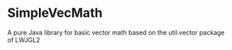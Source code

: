 # SimpleVecMath
A pure Java library for basic vector math based on the util.vector package of LWJGL2

